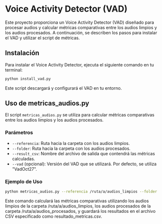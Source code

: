 # Voice Activity Detector (VAD)

Este proyecto proporciona un Voice Activity Detector (VAD) diseñado para procesar audios y calcular métricas comparativas entre los audios limpios y los audios procesados. A continuación, se describen los pasos para instalar el VAD y utilizar el script de métricas.

## Instalación

Para instalar el Voice Activity Detector, ejecuta el siguiente comando en tu terminal:

```bash
python install_vad.py
```


Este script descargará y configurará el VAD en tu entorno.

## Uso de metricas_audios.py

El script `metricas_audios.py` se utiliza para calcular métricas comparativas entre los audios limpios y los audios procesados.

### Parámetros

- `--referencia`: Ruta hacia la carpeta con los audios limpios.
- `--folder`: Ruta hacia la carpeta con los audios procesados.
- `--result_csv`: Nombre del archivo de salida que contendrá las métricas calculadas.
- `--vad` (opcional): Versión del VAD que se utilizará. Por defecto, se utiliza "VadOct27".

### Ejemplo de Uso

```bash
python metricas_audios.py --referencia /ruta/a/audios_limpios --folder /ruta/a/audios_procesados --result_csv resultado_metricas --vad VadOct27
```
Este comando calculará las métricas comparativas utilizando los audios limpios de la carpeta /ruta/a/audios_limpios, los audios procesados de la carpeta /ruta/a/audios_procesados, y guardará los resultados en el archivo CSV especificado como resultado_metricas.csv.